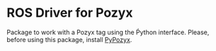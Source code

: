 # ROS Driver for Pozyx
Package to work with a Pozyx tag using the Ṕython interface. Please, before using this package, install [PyPozyx](https://github.com/pozyxLabs/Pozyx-Python-library).
